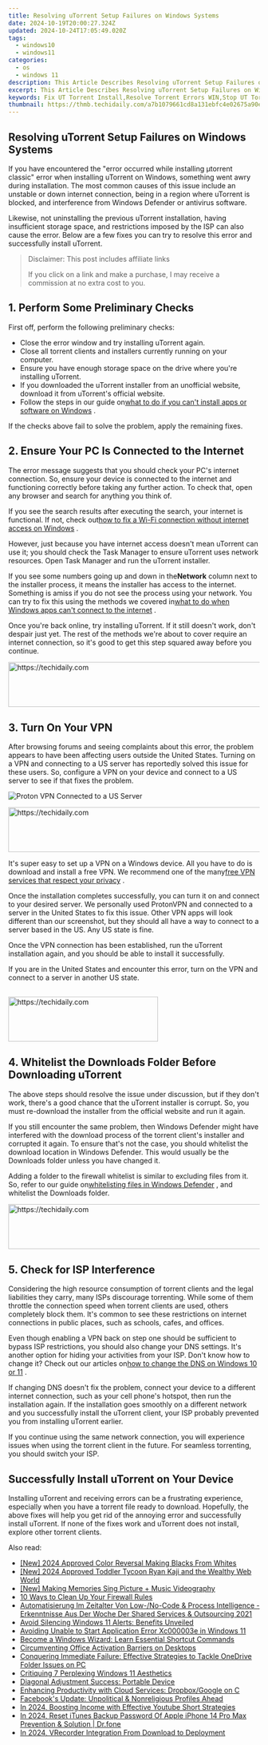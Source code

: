 ```yaml
---
title: Resolving uTorrent Setup Failures on Windows Systems
date: 2024-10-19T20:00:27.324Z
updated: 2024-10-24T17:05:49.020Z
tags:
  - windows10
  - windows11
categories:
  - os
  - windows 11
description: This Article Describes Resolving uTorrent Setup Failures on Windows Systems
excerpt: This Article Describes Resolving uTorrent Setup Failures on Windows Systems
keywords: Fix UT Torrent Install,Resolve Torrent Errors WIN,Stop UT Torrent Crashes PC,Win UT Torrent Setup Help,Correct Windows UT Failures,Remedy UT Torrent WIN Setup,Overcome WINU T Torrent Issues
thumbnail: https://thmb.techidaily.com/a7b1079661cd8a131ebfc4e02675a90ed3f73ee624780bb20b2d8532eb393d21.jpg
---
```


## Resolving uTorrent Setup Failures on Windows Systems

 If you have encountered the "error occurred while installing μtorrent classic" error when installing uTorrent on Windows, something went awry during installation. The most common causes of this issue include an unstable or down internet connection, being in a region where uTorrent is blocked, and interference from Windows Defender or antivirus software.

 Likewise, not uninstalling the previous uTorrent installation, having insufficient storage space, and restrictions imposed by the ISP can also cause the error. Below are a few fixes you can try to resolve this error and successfully install uTorrent.

>  Disclaimer: This post includes affiliate links
>
>  If you click on a link and make a purchase, I may receive a commission at no extra cost to you.
>

## 1\. Perform Some Preliminary Checks

First off, perform the following preliminary checks:

* Close the error window and try installing uTorrent again.
* Close all torrent clients and installers currently running on your computer.
* Ensure you have enough storage space on the drive where you're installing uTorrent.
* If you downloaded the uTorrent installer from an unofficial website, download it from uTorrent's official website.
* Follow the steps in our guide on[what to do if you can't install apps or software on Windows](https://www.makeuseof.com/tag/try-windows-software-wont-install/) .

 If the checks above fail to solve the problem, apply the remaining fixes.

## 2\. Ensure Your PC Is Connected to the Internet

 The error message suggests that you should check your PC's internet connection. So, ensure your device is connected to the internet and functioning correctly before taking any further action. To check that, open any browser and search for anything you think of.

 If you see the search results after executing the search, your internet is functional. If not, check out[how to fix a Wi-Fi connection without internet access on Windows](https://www.makeuseof.com/tag/no-internet-access-fix-windows/) .

 However, just because you have internet access doesn't mean uTorrent can use it; you should check the Task Manager to ensure uTorrent uses network resources. Open Task Manager and run the uTorrent installer.

 If you see some numbers going up and down in the**Network** column next to the installer process, it means the installer has access to the internet. Something is amiss if you do not see the process using your network. You can try to fix this using the methods we covered in[what to do when Windows apps can't connect to the internet](https://www.makeuseof.com/windows-apps-cant-connect-internet/) .

 Once you're back online, try installing uTorrent. If it still doesn't work, don't despair just yet. The rest of the methods we're about to cover require an internet connection, so it's good to get this step squared away before you continue.

<!-- affiliate ads begin -->
<a href="https://appsumo.8odi.net/c/5597632/2129740/7443" target="_top" id="2129740">
  <img src="//a.impactradius-go.com/display-ad/7443-2129740" border="0" alt="https://techidaily.com" width="728" height="90"/>
</a>
<img height="0" width="0" src="https://appsumo.8odi.net/i/5597632/2129740/7443" style="position:absolute;visibility:hidden;" border="0" />
<!-- affiliate ads end -->

## 3\. Turn On Your VPN

 After browsing forums and seeing complaints about this error, the problem appears to have been affecting users outside the United States. Turning on a VPN and connecting to a US server has reportedly solved this issue for these users. So, configure a VPN on your device and connect to a US server to see if that fixes the problem.

![Proton VPN Connected to a US Server](https://static1.makeuseofimages.com/wordpress/wp-content/uploads/2023/04/proton-vpn-connected-to-a-us-server.jpg)

<!-- affiliate ads begin -->
<a href="https://appsumo.8odi.net/c/5597632/2037359/7443" target="_top" id="2037359">
  <img src="//a.impactradius-go.com/display-ad/7443-2037359" border="0" alt="https://techidaily.com" width="728" height="90"/>
</a>
<img height="0" width="0" src="https://appsumo.8odi.net/i/5597632/2037359/7443" style="position:absolute;visibility:hidden;" border="0" />
<!-- affiliate ads end -->

 It's super easy to set up a VPN on a Windows device. All you have to do is download and install a free VPN. We recommend one of the many[free VPN services that respect your privacy](https://www.makeuseof.com/tag/7-completely-free-vpn-services-protect-privacy/) .

 Once the installation completes successfully, you can turn it on and connect to your desired server. We personally used ProtonVPN and connected to a server in the United States to fix this issue. Other VPN apps will look different than our screenshot, but they should all have a way to connect to a server based in the US. Any US state is fine.

 Once the VPN connection has been established, run the uTorrent installation again, and you should be able to install it successfully.

 If you are in the United States and encounter this error, turn on the VPN and connect to a server in another US state.

##

<!-- affiliate ads begin -->
<a href="https://aligracehair.sjv.io/c/5597632/1934138/19272" target="_top" id="1934138">
  <img src="//a.impactradius-go.com/display-ad/19272-1934138" border="0" alt="https://techidaily.com" width="300" height="90"/>
</a>
<img height="0" width="0" src="https://aligracehair.sjv.io/i/5597632/1934138/19272" style="position:absolute;visibility:hidden;" border="0" />
<!-- affiliate ads end -->

## 4\. Whitelist the Downloads Folder Before Downloading uTorrent

 The above steps should resolve the issue under discussion, but if they don't work, there's a good chance that the uTorrent installer is corrupt. So, you must re-download the installer from the official website and run it again.

 If you still encounter the same problem, then Windows Defender might have interfered with the download process of the torrent client's installer and corrupted it again. To ensure that's not the case, you should whitelist the download location in Windows Defender. This would usually be the Downloads folder unless you have changed it.

 Adding a folder to the firewall whitelist is similar to excluding files from it. So, refer to our guide on[whitelisting files in Windows Defender](https://www.makeuseof.com/how-to-whitelist-files-windows-defender/) , and whitelist the Downloads folder.

<!-- affiliate ads begin -->
<a href="https://unicoeye.pxf.io/c/5597632/2134230/18498" target="_top" id="2134230">
  <img src="//a.impactradius-go.com/display-ad/18498-2134230" border="0" alt="https://techidaily.com" width="728" height="90"/>
</a>
<img height="0" width="0" src="https://unicoeye.pxf.io/i/5597632/2134230/18498" style="position:absolute;visibility:hidden;" border="0" />
<!-- affiliate ads end -->

## 5\. Check for ISP Interference

 Considering the high resource consumption of torrent clients and the legal liabilities they carry, many ISPs discourage torrenting. While some of them throttle the connection speed when torrent clients are used, others completely block them. It's common to see these restrictions on internet connections in public places, such as schools, cafes, and offices.

 Even though enabling a VPN back on step one should be sufficient to bypass ISP restrictions, you should also change your DNS settings. It's another option for hiding your activities from your ISP. Don't know how to change it? Check out our articles on[how to change the DNS on Windows 10 or 11](https://www.makeuseof.com/tag/change-dns-increase-internet-speed/) .

 If changing DNS doesn't fix the problem, connect your device to a different internet connection, such as your cell phone's hotspot, then run the installation again. If the installation goes smoothly on a different network and you successfully install the uTorrent client, your ISP probably prevented you from installing uTorrent earlier.

 If you continue using the same network connection, you will experience issues when using the torrent client in the future. For seamless torrenting, you should switch your ISP.

## Successfully Install uTorrent on Your Device

 Installing uTorrent and receiving errors can be a frustrating experience, especially when you have a torrent file ready to download. Hopefully, the above fixes will help you get rid of the annoying error and successfully install uTorrent. If none of the fixes work and uTorrent does not install, explore other torrent clients.

<ins class="adsbygoogle"
     style="display:block"
     data-ad-format="autorelaxed"
     data-ad-client="ca-pub-7571918770474297"
     data-ad-slot="1223367746"></ins>

<ins class="adsbygoogle"
     style="display:block"
     data-ad-client="ca-pub-7571918770474297"
     data-ad-slot="8358498916"
     data-ad-format="auto"
     data-full-width-responsive="true"></ins>

<span class="atpl-alsoreadstyle">Also read:</span>
<div><ul>
<li><a href="https://fox-links.techidaily.com/new-2024-approved-color-reversal-making-blacks-from-whites/"><u>[New] 2024 Approved Color Reversal Making Blacks From Whites</u></a></li>
<li><a href="https://youtube-sure.techidaily.com/024-approved-toddler-tycoon-ryan-kaji-and-the-wealthy-web-world/"><u>[New] 2024 Approved Toddler Tycoon Ryan Kaji and the Wealthy Web World</u></a></li>
<li><a href="https://fox-cloud.techidaily.com/new-making-memories-sing-picture-plus-music-videography/"><u>[New] Making Memories Sing Picture + Music Videography</u></a></li>
<li><a href="https://windows11.techidaily.com/10-ways-to-clean-up-your-firewall-rules/"><u>10 Ways to Clean Up Your Firewall Rules</u></a></li>
<li><a href="https://tech-savvy.techidaily.com/automatisierung-im-zeitalter-von-low-no-code-and-process-intelligence-erkenntnisse-aus-der-woche-der-shared-services-and-outsourcing-2021/"><u>Automatisierung Im Zeitalter Von Low-/No-Code & Process Intelligence - Erkenntnisse Aus Der Woche Der Shared Services & Outsourcing 2021</u></a></li>
<li><a href="https://windows11.techidaily.com/avoid-silencing-windows-11-alerts-benefits-unveiled/"><u>Avoid Silencing Windows 11 Alerts: Benefits Unveiled</u></a></li>
<li><a href="https://windows11.techidaily.com/avoiding-unable-to-start-application-error-xc000003e-in-windows-11/"><u>Avoiding Unable to Start Application Error Xc000003e in Windows 11</u></a></li>
<li><a href="https://windows11.techidaily.com/become-a-windows-wizard-learn-essential-shortcut-commands/"><u>Become a Windows Wizard: Learn Essential Shortcut Commands</u></a></li>
<li><a href="https://windows11.techidaily.com/circumventing-office-activation-barriers-on-desktops/"><u>Circumventing Office Activation Barriers on Desktops</u></a></li>
<li><a href="https://windows11.techidaily.com/conquering-immediate-failure-effective-strategies-to-tackle-onedrive-folder-issues-on-pc/"><u>Conquering Immediate Failure: Effective Strategies to Tackle OneDrive Folder Issues on PC</u></a></li>
<li><a href="https://windows11.techidaily.com/critiquing-7-perplexing-windows-11-aesthetics/"><u>Critiquing 7 Perplexing Windows 11 Aesthetics</u></a></li>
<li><a href="https://graphic-issues.techidaily.com/diagonal-adjustment-success-portable-device/"><u>Diagonal Adjustment Success: Portable Device</u></a></li>
<li><a href="https://windows11.techidaily.com/1719299682478-enhancing-productivity-with-cloud-services-dropboxgoogle-on-c/"><u>Enhancing Productivity with Cloud Services: Dropbox/Google on C</u></a></li>
<li><a href="https://facebook.techidaily.com/facebooks-update-unpolitical-and-nonreligious-profiles-ahead/"><u>Facebook's Update: Unpolitical & Nonreligious Profiles Ahead</u></a></li>
<li><a href="https://youtube-webster.techidaily.com/24-boosting-income-with-effective-youtube-short-strategies/"><u>In 2024, Boosting Income with Effective Youtube Short Strategies</u></a></li>
<li><a href="https://iphone-unlock.techidaily.com/in-2024-reset-itunes-backup-password-of-apple-iphone-14-pro-max-prevention-and-solution-drfone-by-drfone-ios/"><u>In 2024, Reset iTunes Backup Password Of Apple iPhone 14 Pro Max Prevention & Solution | Dr.fone</u></a></li>
<li><a href="https://screen-video-capture.techidaily.com/in-2024-vrecorder-integration-from-download-to-deployment/"><u>In 2024, VRecorder Integration From Download to Deployment</u></a></li>
</ul></div>

